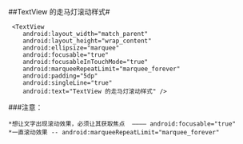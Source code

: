 ##TextView 的走马灯滚动样式#


     <TextView
	    android:layout_width="match_parent"
	    android:layout_height="wrap_content"
	    android:ellipsize="marquee"
	    android:focusable="true"
	    android:focusableInTouchMode="true"
	    android:marqueeRepeatLimit="marquee_forever"
	    android:padding="5dp"
	    android:singleLine="true"
	    android:text="TextView 的走马灯滚动样式" />



###注意：

	*想让文字出现滚动效果，必须让其获取焦点  ———— android:focusable="true"
	*一直滚动效果 -- android:marqueeRepeatLimit="marquee_forever"